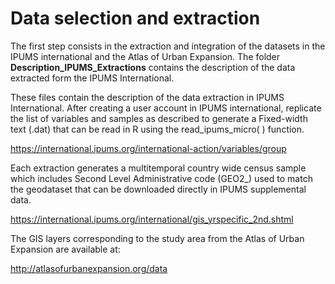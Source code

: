 # Data selection and extraction

The first step consists in the extraction and integration of the datasets in the IPUMS international and the Atlas of Urban Expansion. 
The folder **Description_IPUMS_Extractions** contains the description of the data extracted form the IPUMS International. 

These files contain the description of the data extraction in IPUMS International. After creating a user account in IPUMS international, replicate the list of variables and samples as described to generate a Fixed-width text (.dat) that can be read in R using the read_ipums_micro( ) function.

https://international.ipums.org/international-action/variables/group

Each extraction generates a multitemporal country wide census sample which includes Second Level Administrative code (GEO2_) used to match the geodataset that can be downloaded directly in IPUMS supplemental data.

https://international.ipums.org/international/gis_yrspecific_2nd.shtml 

The GIS layers corresponding to the study area from the Atlas of Urban Expansion are available at:

http://atlasofurbanexpansion.org/data
